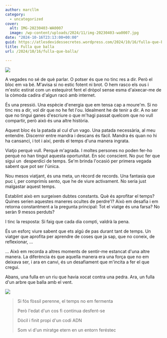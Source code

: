 ```yaml
---
author: marcllm
category:
  - uncategorized
cover:
  alt: IMG-20230403-WA0007
  image: /wp-content/uploads/2024/11/img-20230403-wa0007.jpg
date: "2024-10-16T23:13:00+00:00"
guid: https://atlesdevidessecretes.wordpress.com/2024/10/16/fulla-que-balla/
title: Fulla que balla
url: /2024/10/16/fulla-que-balla/

---
```

[![](https://blogger.googleusercontent.com/img/a/AVvXsEhjrHbtiUrr-fNYRaDifjwSJQsAD1SsNuy2cSbuQdXrWVcH2IHpCX-6gou4TRVXo_LPqEgIkYwcRu2DAk8m9BlCPPU6GYbUYzB2EKqUePlMh1pbvXpMzFBtkSarNEQudSwkFo8JyGxkH-DmzWnh8qSrDzL3Z7B1gnFappea-gTDHj3aFBB0kROXrrfaRCtO)](https://blogger.googleusercontent.com/img/a/AVvXsEhjrHbtiUrr-fNYRaDifjwSJQsAD1SsNuy2cSbuQdXrWVcH2IHpCX-6gou4TRVXo_LPqEgIkYwcRu2DAk8m9BlCPPU6GYbUYzB2EKqUePlMh1pbvXpMzFBtkSarNEQudSwkFo8JyGxkH-DmzWnh8qSrDzL3Z7B1gnFappea-gTDHj3aFBB0kROXrrfaRCtO)



A vegades no sé de què parlar. O potser és que no tinc res a dir. Però el bloc em va bé. M'avisa si no estic fotent ni brot. O hem rasco els ous i m'estic estirat com un estequirot fent el dròpol sense esma d'aixecar-me de la còmoda cadira d'algun racó amb internet.



És una pressió. Una espècie d'energia que em tensa cap a moure'm. Si no tinc res a dir, vol dir que no he fet l'ou. Idealment he de tenir a dir. A no ser que no tingui ganes d'escriure o que m'hagi passat quelcom que no vull compartir, però això és una altre història.



Aquest bloc és la patada al cul d'un vago. Una patada necessària, al meu entendre. Discernir entre mandra i descans és fàcil. Mandra és quan no hi ha cansanci, i tot i així, perds el temps d'una manera ingrata.



Viatjo perquè vull. Perquè m'agrada. I moltes persones no poden fer-ho perquè no han tingut aquesta oportunitat. En sóc conscient. No puc fer que sigui un  desperdici de temps. Se'm brinda l'ocasió per primera vegada sabent que pot ser l'única.



Nou mesos viatjant, és una meta, un rècord de records. Una fantasia que puc i, per comprimís sento, que he de viure activament. No seria just malgastar aquest temps.



Establint això em surgeixen dubtes constants. Què és aprofitar el temps? Quines serien aquestes maneres ocultes de perdre'l? Això em desafia i em retorna constantment a la pregunta principal: Tot el viatge és una farsa? No seràn 9 mesos perduts?



I tinc la resposta: Si faig que cada dia compti, valdrà la pena.



És un esforç viure sabent que ets algú de pas durant tant de temps. Un viatger que aprofita per aprendre de coses que ja sap, que no coneix, de reflexionar, ...

... Això em recorda a altres moments de sentir-me estancat d'una altre manera. La diferència és que aquella manera era una força que no em deixava ser, i ara en canvi, és un desafiament que m'incita a fer el que cregui.



Abans, una fulla en un riu que havia xocat contra una pedra. Ara, un fulla d'un arbre que balla amb el vent.



[![](https://blogger.googleusercontent.com/img/a/AVvXsEiACbcJahUjx5LOH19_RT_VvQOk_WhLFsl6YFlUqeki_T-u0kc4KXi_hwV02Kb_4Ls8-DvaMZFWcnRMx-V2sVBsbKsrQzn-fVIbxvn12uGTVdNipIOTaXVLE3aIUR_lvK-w38lSCtjaktq23Iw1iONBUz_-K6_F7gAaVm_FDJmPEGc4CZQzFkI_JWP0WIF4)](https://blogger.googleusercontent.com/img/a/AVvXsEiACbcJahUjx5LOH19_RT_VvQOk_WhLFsl6YFlUqeki_T-u0kc4KXi_hwV02Kb_4Ls8-DvaMZFWcnRMx-V2sVBsbKsrQzn-fVIbxvn12uGTVdNipIOTaXVLE3aIUR_lvK-w38lSCtjaktq23Iw1iONBUz_-K6_F7gAaVm_FDJmPEGc4CZQzFkI_JWP0WIF4)





> Si fós fòssil perenne, el temps no em fermenta
>
> Però l'edat d'un cos fi continua desfent-se
>
> Dòcil i finit propi d'un codi ADN
>
> Som vi d'un miratge etern en un entorn feréstec
